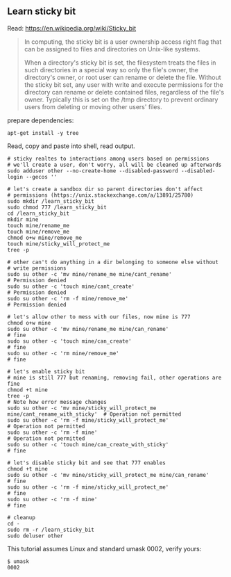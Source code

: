 ## Learn sticky bit 

Read: https://en.wikipedia.org/wiki/Sticky_bit

> In computing, the sticky bit is a user ownership access right flag that can be assigned to files and directories on Unix-like systems.
> 
> When a directory's sticky bit is set, the filesystem treats the files in such directories in a special way so only the file's owner, the directory's owner, or root user can rename or delete the file. Without the sticky bit set, any user with write and execute permissions for the directory can rename or delete contained files, regardless of the file's owner. Typically this is set on the /tmp directory to prevent ordinary users from deleting or moving other users' files.

prepare dependencies:

    apt-get install -y tree

Read, copy and paste into shell, read output.

    # sticky realtes to interactions among users based on permissions
    # we'll create a user, don't worry, all will be cleaned up afterwards
    sudo adduser other --no-create-home --disabled-password --disabled-login --gecos ''

    # let's create a sandbox dir so parent directories don't affect
    # permissions (https://unix.stackexchange.com/a/13891/25780)
    sudo mkdir /learn_sticky_bit
    sudo chmod 777 /learn_sticky_bit
    cd /learn_sticky_bit
    mkdir mine
    touch mine/rename_me
    touch mine/remove_me
    chmod o+w mine/remove_me
    touch mine/sticky_will_protect_me
    tree -p

    # other can't do anything in a dir belonging to someone else without
    # write permissions
    sudo su other -c 'mv mine/rename_me mine/cant_rename'                            # Permission denied
    sudo su other -c 'touch mine/cant_create'                                        # Permission denied
    sudo su other -c 'rm -f mine/remove_me'                                          # Permission denied

    # let's allow other to mess with our files, now mine is 777
    chmod o+w mine
    sudo su other -c 'mv mine/rename_me mine/can_rename'                             # fine
    sudo su other -c 'touch mine/can_create'                                         # fine
    sudo su other -c 'rm mine/remove_me'                                             # fine

    # let's enable sticky bit
    # mine is still 777 but renaming, removing fail, other operations are fine
    chmod +t mine  
    tree -p
    # Note how error message changes
    sudo su other -c 'mv mine/sticky_will_protect_me mine/cant_rename_with_sticky'  # Operation not permitted
    sudo su other -c 'rm -f mine/sticky_will_protect_me'                            # Operation not permitted
    sudo su other -c 'rm -f mine'                                                   # Operation not permitted
    sudo su other -c 'touch mine/can_create_with_sticky'                            # fine

    # let's disable sticky bit and see that 777 enables
    chmod +t mine  
    sudo su other -c 'mv mine/sticky_will_protect_me mine/can_rename'               # fine
    sudo su other -c 'rm -f mine/sticky_will_protect_me'                            # fine
    sudo su other -c 'rm -f mine'                                                   # fine

    # cleanup
    cd -
    sudo rm -r /learn_sticky_bit
    sudo deluser other

This tutorial assumes Linux and standard umask 0002, verify yours:

    $ umask
    0002
